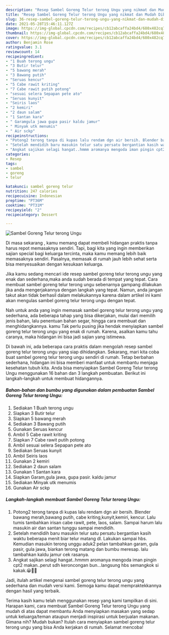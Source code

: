 ```yaml
---
description: "Resep Sambel Goreng Telur terong Ungu yang nikmat dan Mudah Dibuat"
title: "Resep Sambel Goreng Telur terong Ungu yang nikmat dan Mudah Dibuat"
slug: 36-resep-sambel-goreng-telur-terong-ungu-yang-nikmat-dan-mudah-dibuat
date: 2021-05-28T15:46:11.127Z
image: https://img-global.cpcdn.com/recipes/cb12abcaffa24bd4/680x482cq70/sambel-goreng-telur-terong-ungu-foto-resep-utama.jpg
thumbnail: https://img-global.cpcdn.com/recipes/cb12abcaffa24bd4/680x482cq70/sambel-goreng-telur-terong-ungu-foto-resep-utama.jpg
cover: https://img-global.cpcdn.com/recipes/cb12abcaffa24bd4/680x482cq70/sambel-goreng-telur-terong-ungu-foto-resep-utama.jpg
author: Benjamin Rose
ratingvalue: 3.1
reviewcount: 14
recipeingredient:
- "1 Buah terong ungu"
- "3 Butir telur"
- "5 bawang merah"
- "3 Bawang putih"
- "Seruas kencur"
- "5 Cabe rawit kriting"
- "7 Cabe rawit putih potong"
- "sesuai selera Sepapan pete ato"
- "Seruas kunyit"
- "Seiris laos"
- "2 kemiri"
- "2 daun salam"
- "1 Santan kara"
- " Garamgula jawa gupa pasir kaldu jamur"
- " Minyak utk menumis"
- " Air sckp"
recipeinstructions:
- "Potong2 terong tanpa di kupas lalu rendam dgn air bersih. Blender bawang merah,bawang putih, cabe kriting,kunyit,kemiri, kencur. Lalu tumis tambahkan irisan cabe rawit, pete, laos, salam. Sampai harum lalu masukin air dan santan tunggu sampai mendidih."
- "Setelah mendidih baru masukin telur satu persatu bergantian kasih waktu beberapa menit biar telur matang dl. Lakukan sampai hbs. Kemudian masukin terong unggu aduk2 pelan tambahkan garam, gula pasir, gula jawa, biarkan terong matang dan bumbu meresap. lalu tambahkan kaldu jamur cek rasanya."
- "Angkat sajikan selagi hangat..hmmm aromanya mengoda iman pingin cpt2 makan..perut sdh keroncongan bun...langsung hbs semangkok si kakak.😀🙏🙏"
categories:
- Resep
tags:
- sambel
- goreng
- telur

katakunci: sambel goreng telur 
nutrition: 247 calories
recipecuisine: Indonesian
preptime: "PT36M"
cooktime: "PT31M"
recipeyield: "2"
recipecategory: Dessert

---
```



![Sambel Goreng Telur terong Ungu](https://img-global.cpcdn.com/recipes/cb12abcaffa24bd4/680x482cq70/sambel-goreng-telur-terong-ungu-foto-resep-utama.jpg)

Di masa  sekarang , kamu memang dapat membeli hidangan praktis tanpa harus repot memasaknya sendiri. Tapi, bagi kita yang ingin memberikan sajian special bagi keluarga tercinta, maka kamu memang lebih baik memasaknya sendiri. Pasalnya, memasak di rumah jauh lebih sehat serta bisa menyesuaikan dengan kesukaan keluarga.

Jika kamu sedang mencari ide resep sambel goreng telur terong ungu yang enak dan sederhana,maka anda sudah berada di tempat yang tepat. Cara membuat sambel goreng telur terong ungu  sebenarnya gampang dilakukan jika anda mengerjakannya dengan langkah yang tepat. Namun, anda jangan takut akan tidak berhasil dalam melakukannya 
karena dalam artikel ini kami akan mengulas sambel goreng telur terong ungu dengan tepat.  



Nah untuk anda yang ingin memasak sambel goreng telur terong ungu yang sederhana, ada beberapa tahap yang bisa dikerjakan, mulai dari memilih jenis bahan, lalu penentuan bahan segar, hingga cara membuat dan menghidangkannya. kamu Tak perlu pusing jika hendak menyiapkan sambel goreng telur terong ungu yang enak di rumah. Karena, asalkan kamu  tahu caranya, maka hidangan ini bisa jadi sajian yang istimewa.

Di bawah ini, ada beberapa cara praktis  dalam mengolah resep sambel goreng telur terong ungu yang siap dihidangkan. Sekarang, mari kita coba buat sambel goreng telur terong ungu sendiri di rumah. Tetap berbahan sederhana, hidangan ini bisa memberi manfaat untuk membantu menjaga kesehatan tubuh kita. Anda bisa menyiapkan Sambel Goreng Telur terong Ungu menggunakan 16 bahan dan 3 langkah pembuatan. Berikut ini langkah-langkah untuk membuat hidangannya.

<!--inarticleads1-->

##### Bahan-bahan dan bumbu yang digunakan dalam pembuatan Sambel Goreng Telur terong Ungu:

1. Sediakan 1 Buah terong ungu
1. Siapkan 3 Butir telur
1. Siapkan 5 bawang merah
1. Sediakan 3 Bawang putih
1. Gunakan Seruas kencur
1. Ambil 5 Cabe rawit kriting
1. Siapkan 7 Cabe rawit putih potong
1. Ambil sesuai selera Sepapan pete ato
1. Sediakan Seruas kunyit
1. Ambil Seiris laos
1. Gunakan 2 kemiri
1. Sediakan 2 daun salam
1. Gunakan 1 Santan kara
1. Siapkan  Garam,gula jawa, gupa pasir. kaldu jamur
1. Sediakan  Minyak utk menumis
1. Gunakan  Air sckp




<!--inarticleads2-->

##### Langkah-langkah membuat Sambel Goreng Telur terong Ungu:

1. Potong2 terong tanpa di kupas lalu rendam dgn air bersih. Blender bawang merah,bawang putih, cabe kriting,kunyit,kemiri, kencur. Lalu tumis tambahkan irisan cabe rawit, pete, laos, salam. Sampai harum lalu masukin air dan santan tunggu sampai mendidih.
1. Setelah mendidih baru masukin telur satu persatu bergantian kasih waktu beberapa menit biar telur matang dl. Lakukan sampai hbs. Kemudian masukin terong unggu aduk2 pelan tambahkan garam, gula pasir, gula jawa, biarkan terong matang dan bumbu meresap. lalu tambahkan kaldu jamur cek rasanya.
1. Angkat sajikan selagi hangat..hmmm aromanya mengoda iman pingin cpt2 makan..perut sdh keroncongan bun...langsung hbs semangkok si kakak.😀🙏🙏




Jadi, itulah artikel mengenai  sambel goreng telur terong ungu  yang sederhana dan mudah versi kami. Semoga kamu dapat mempraktekkannya dengan hasil yang terbaik. 

Terima kasih kamu telah menggunakan resep yang kami tampilkan di sini. Harapan kami, cara membuat  Sambel Goreng Telur terong Ungu yang mudah di atas dapat membantu Anda menyiapkan masakan yang sedap untuk keluarga/teman ataupun menjadi inspirasi untuk berjualan makanan. Gimana nih? Mudah bukan? Itulah cara menyiapkan sambel goreng telur terong ungu yang bisa Anda kerjakan di rumah. Selamat mencoba!

